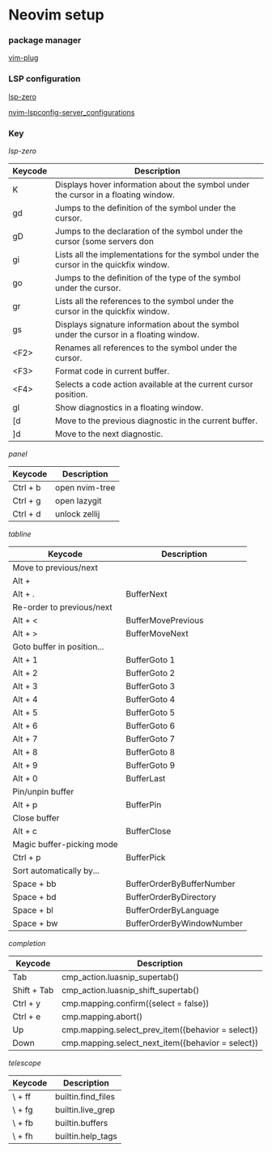 # Neovim setup

### package manager

[vim-plug](https://github.com/junegunn/vim-plug)


### LSP configuration

[lsp-zero](https://lsp-zero.netlify.app/v3.x/)

[nvim-lspconfig-server\_configurations](https://github.com/neovim/nvim-lspconfig/blob/master/doc/server_configurations.md)

### Key

*lsp-zero*

| Keycode | Description |
|---|---|
| K | Displays hover information about the symbol under the cursor in a floating window. |
| gd | Jumps to the definition of the symbol under the cursor. |
| gD | Jumps to the declaration of the symbol under the cursor (some servers don |t support). |
| gi | Lists all the implementations for the symbol under the cursor in the quickfix window. |
| go | Jumps to the definition of the type of the symbol under the cursor. |
| gr | Lists all the references to the symbol under the cursor in the quickfix window. |
| gs | Displays signature information about the symbol under the cursor in a floating window. |
| \<F2> | Renames all references to the symbol under the cursor. |
| \<F3> | Format code in current buffer. |
| \<F4> | Selects a code action available at the current cursor position. |
| gl | Show diagnostics in a floating window. |
| [d | Move to the previous diagnostic in the current buffer. |
| ]d | Move to the next diagnostic. |

*panel*

| Keycode | Description |
|---|---|
| Ctrl + b | open nvim-tree |
| Ctrl + g | open lazygit |
| Ctrl + d | unlock zellij |

*tabline*

| Keycode | Description |
|---|---|
| Move to previous/next |
| Alt +  | | BufferPrevious |
| Alt + . | BufferNext |
| Re-order to previous/next |
| Alt + < | BufferMovePrevious |
| Alt + > | BufferMoveNext |
| Goto buffer in position... |
| Alt + 1 | BufferGoto 1 |
| Alt + 2 | BufferGoto 2 |
| Alt + 3 | BufferGoto 3 |
| Alt + 4 | BufferGoto 4 |
| Alt + 5 | BufferGoto 5 |
| Alt + 6 | BufferGoto 6 |
| Alt + 7 | BufferGoto 7 |
| Alt + 8 | BufferGoto 8 |
| Alt + 9 | BufferGoto 9 |
| Alt + 0 | BufferLast |
| Pin/unpin buffer |
| Alt + p | BufferPin |
| Close buffer |
| Alt + c | BufferClose |
| Magic buffer-picking mode |
| Ctrl + p | BufferPick |
| Sort automatically by... |
| Space + bb | BufferOrderByBufferNumber |
| Space + bd | BufferOrderByDirectory |
| Space + bl | BufferOrderByLanguage |
| Space + bw | BufferOrderByWindowNumber |

*completion*

| Keycode | Description |
|---|---|
| Tab | cmp_action.luasnip_supertab() |
| Shift + Tab | cmp_action.luasnip_shift_supertab() |
| Ctrl + y | cmp.mapping.confirm({select = false}) |
| Ctrl + e | cmp.mapping.abort() |
| Up | cmp.mapping.select_prev_item({behavior = select}) |
| Down | cmp.mapping.select_next_item({behavior = select}) |

*telescope*


| Keycode | Description |
|---|---|
| \ + ff | builtin.find_files |
| \ + fg | builtin.live_grep |
| \ + fb | builtin.buffers |
| \ + fh | builtin.help_tags |
